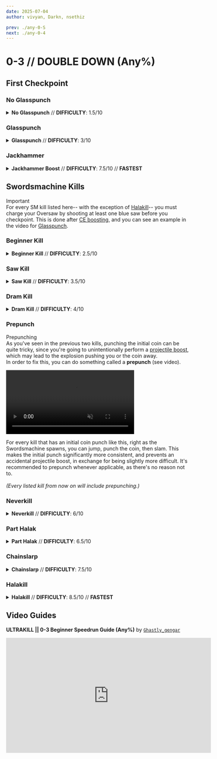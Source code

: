 ```yaml
---
date: 2025-07-04
author: vivyan, Darkn, nsethiz

prev: ./any-0-S
next: ./any-0-4
---
```


# 0-3 // DOUBLE DOWN (Any%)

## First Checkpoint

<div class="hidden-header">

### No Glasspunch

</div>

<details class="easy">
    <summary>
        <b>No Glasspunch</b> // <b>DIFFICULTY</b>: 1.5/10
    </summary>
    <p>
        In the start room, <a href="/speedrun-tech#slam-storage">slam store</a> and <a href="/speedrun-tech#dives">dive</a> through the opening doors.
    </p>
    <p>
        Look up and shoot a rocket at the glass, preferably as soon as possible, to break the glass. <a href="/speedrun-tech#ub-ultraboost">Ultraboost</a> up, dash toward the door and slam (if necessary).
    </p>
    <p>
        Once through the door, <a href="/speedrun-tech#ce-boost-core-eject-boost">CE boost</a> up the stairs and <a href="/speedrun-tech#slide-jump">slide jump</a> as many times as needed to get you to the checkpoint.
    </p>
    <video width="500" height="auto" loop controls muted>
        <source src="https://i.imgur.com/F8t0fSk.mp4" type="video/mp4">
    </video>
</details>

<div class="hidden-header">

### Glasspunch

</div>

<details class="easy">
    <summary>
        <b>Glasspunch</b> // <b>DIFFICULTY</b>: 3/10
    </summary>
    <p>
        In the start room, <a href="/speedrun-tech#slam-storage">slam store</a> and <a href="/speedrun-tech#dives">dive</a> through the opening doors.
    </p>
    <p>
        Look up and <a href="/speedrun-tech#ub-ultraboost">ultraboost</a>. Once you've reached the height of the door, dash toward it and slam (if necessary). You must <a href="/speedrun-tech#ub-ultraboost">UB</a> at the right time, as if you do it too early you won't be launched straight, and won't be properly aligned with the door.
    </p>
    <video width="500" height="auto" loop controls muted>
        <source src="https://i.imgur.com/UUWZ73y.mp4" type="video/mp4">
    </video>
</details>

<div class="hidden-header">

### Jackhammer

</div>

<details class="hard">
    <summary>
        <b>Jackhammer Boost</b> // <b>DIFFICULTY</b>: 7.5/10 // <b>FASTEST</b>
    </summary>
    <p>
        In the start room, <a href="/speedrun-tech#slam-storage">slam store</a> and <a href="/speedrun-tech#dives">dive</a> through the opening doors.
    </p>
    <p>
        Look up and <a href="/speedrun-tech#ub-ultraboost">ultraboost</a>. You may do either the <a href="#glasspunch">glasspunch</a> or <a href="#no-glasspunch">no glasspunch</a> variation.
    </p>
    <p>
        After <a href="/speedrun-tech#ub-ultraboost">UBing</a>, swap to the alternate shotgun (it doesn't matter which variation) and charge the primary fire. Dash and slide through the door, quickly flick around, and hit one of the Strays with the Jackhammer. If done correctly, you will be launched toward the checkpoint.
    </p>
    <div class="caution">
        <div class="caution-header">
            <i class="fa-solid fa-bell"></i>
            Important
        </div>
        For whatever reason, you <b>must</b> quickly swap to another weapon after hitting the Stray with the Jackhammer. Failing to do so will result in significantly less speed, roughly <i>70-80</i> hu/s rather than <i>160-180</i> hu/s.
    </div>
    <br />
    <div class="caution">
        <div class="caution-header">
            <i class="fa-solid fa-lightbulb"></i>
            Tips
        </div>
        You must time your dash right so that you can slide under the door. If you have to slam or are too far from the door, you won't have a red gauge on your jackhammer.
    </div>
    <br />
    <video width="500" height="auto" loop controls muted>
        <source src="https://i.imgur.com/COHg6rH.mp4" type="video/mp4">
    </video>
</details>

## Swordsmachine Kills
<div class="important">
    <div class="important-header">
        <i class="fa-solid fa-bell"></i>
        Important
    </div>
    For every SM kill listed here-- with the exception of <a href="#halakill">Halakill</a>-- you must charge your Oversaw by shooting at least one blue saw before you checkpoint. This is done after <a href="/speedrun-tech#ce-boost-core-eject-boost">CE boosting</a>, and you can see an example in the video for <a href="#glasspunch">Glasspunch</a>.
</div>

<div class="hidden-header">

### Beginner Kill

</div>

<details class="easy">
    <summary>
        <b>Beginner Kill</b> // <b>DIFFICULTY</b>: 2.5/10
    </summary>
    <p>
        Immediately after checkpointing, dash then <a href="/speedrun-tech#dash-jump">dash jump</a> through the door. <br />
        As soon as you get through the door, shoot your Oversaw and quickly swap to the Pump Charge shotgun. Pump it twice and shoot the Swordsmachine at the right time to <a href="/speedrun-tech#shotgun-parry">shotgun parry</a>.
    </p>
    <p>
        Immediately swap to the Marksman revolver, jump, and look straight down. Throw a coin, swap back to the Pump Charge shotgun, then <a href="/speedrun-tech#coin-punch">coinpunch</a>. <br />
        As you're punching the coin, pump the Pump Charge twice again.
    </p>
    <p>
        Punch the same coin again as you're falling down, then when you land jump and punch the coin a third time. Slam down and hit the SM with a point-blank shotgun shot.
    </p>
    <p>
        Swap to the Piercer alternate revolver. Begin charging it, then jump and punch the coin for a fourth time. <br />
        Slam down, look up, then shoot the coin through the SM's head with the <a href="/speedrun-tech#slab-coins">slabcoin</a>. <br />
        Very quickly swap to the Electric Railcannon and hit the coin with it too, performing a <a href="/speedrun-tech#ricostacks">ricostack</a>.
    </p>
    <p>
        Swap to the SRS rocket launcher, and perform an <a href="/speedrun-tech#s-r-s-combo">SRS punch</a> to finish out the kill.
    </p>
    <video width="500" height="auto" loop controls muted>
        <source src="https://i.imgur.com/y9qMgdL.mp4" type="video/mp4">
    </video>
    <p>
        After killing, perform a <a href="/speedrun-tech#slideways-exit">Slideways Exit</a> to finish the level.
    </p>
</details>

<div class="hidden-header">

### Saw Kill

</div>

<details class="easy">
    <summary>
        <b>Saw Kill</b> // <b>DIFFICULTY</b>: 3.5/10
    </summary>
    <p>
        Immediately after checkpointing, dash then <a href="/speedrun-tech#dash-jump">dash jump</a> through the door. <br />
        As soon as you get through the door, shoot your Oversaw and very quickly swap to the Marksman revolver and throw a coin. <br />
        Immediately after, swap to the Pump Charge shotgun and begin pumping it twice.
    </p>
    <p>
        Punch the coin you threw so that it's placed behind you by the time you've landed on the ground. <br />
        Shoot the Swordsmachine at the right time to <a href="/speedrun-tech#shotgun-parry">shotgun parry</a>. Immediately turn around and punch the coin.
    </p>
    <p>
        Swap to another stock shotgun and shoot the SM point-blank. Swap back to the Pump Charge, and begin pumping it twice. <br />
        Jump and punch the coin again while pumping, then punch it a fourth time while in the air.
    </p>
    <p>
        Slam down and hit the SM with your pumped shotgun. <br />
        Jump up and punch the coin again for a fifth time. Swap back to another shotgun, slam down, and shoot the SM. <br />
        Lastly, jump, punch the coin for the seventh and final time, look down, and shoot the coin with the Marksman soon after punching it.
    </p>
    <video width="500" height="auto" loop controls muted>
        <source src="https://i.imgur.com/GG04EZf.mp4" type="video/mp4">
    </video>
    <p>
        After killing, perform a <a href="/speedrun-tech#slideways-exit">Slideways Exit</a> to finish the level.
    </p>
</details>

<div class="hidden-header">

### Dram Kill

</div>

<details class="medium">
    <summary>
        <b>Dram Kill</b> // <b>DIFFICULTY</b>: 4/10
    </summary>
    <p>
        [TBA]
    </p>
    <video width="500" height="auto" loop controls muted>
        <source src="https://i.imgur.com/Re0kIEx.mp4" type="video/mp4">
    </video>
    <p>
        After killing, perform a <a href="/speedrun-tech#slideways-exit">Slideways Exit</a> to finish the level.
    </p>
</details>

<div class="hidden-header">

### Prepunch
</div>

<div class="note">
    <div class="note-header">
        <i class="fa-solid fa-circle-exclamation"></i>
        Prepunching
    </div>
    As you've seen in the previous two kills, punching the initial coin can be quite tricky, since you're going to unintentionally perform a <a href="/speedrun-tech#pboost-projectile-boost">projectile boost</a>, which may lead to the explosion pushing you or the coin away. <br />
    In order to fix this, you can do something called a <b>prepunch</b> (see video).
    <p>
        <video width="350" height="auto" loop controls muted>
            <source src="https://i.imgur.com/94lLgMU.mp4" type="video/mp4">
        </video>
    </p>
    For every kill that has an initial coin punch like this, right as the Swordsmachine spawns, you can jump, punch the coin, then slam. This makes the initial punch significantly more consistent, and prevents an accidental projectile boost, in exchange for being slightly more difficult. It's recommended to prepunch whenever applicable, as there's no reason not to. <br />
    <br />
    <i>(Every listed kill from now on will include prepunching.)</i>
 </div>

<div class="hidden-header">

### Neverkill

</div>

<details class="medium">
    <summary>
        <b>Neverkill</b> // <b>DIFFICULTY</b>: 6/10
    </summary>
    <p>
        [TBA]
    </p>
    <video width="500" height="auto" loop controls muted>
        <source src="https://i.imgur.com/iOF67uQ.mp4" type="video/mp4">
    </video>
    <p>
        After killing, perform a <a href="/speedrun-tech#slideways-exit">Slideways Exit</a> to finish the level.
    </p>
</details>

<div class="hidden-header">

### Part Halak

</div> 

<details class="medium">
    <summary>
        <b>Part Halak</b> // <b>DIFFICULTY</b>: 6.5/10
    </summary>
    <p>
        Immediately after checkpointing, dash then <a href="/speedrun-tech#dash-jump">dash jump</a> through the door.
        As soon as you get through the door, shoot your Oversaw and very quickly swap to the Marksman revolver and throw a coin then immediately do a <a href="/speedrun-tech#deadcoins">deadcoin</a>.
        Immediately after, switch to the Sawed-On and begin charging the chainsaw.
    </p>
    <p>
        Do a prepunch then <a href="/speedrun-tech#shotgun-parry">shotgun parry</a> Swordsmachine then instantly punch the coin again and slam, then pull out <a href="/general-info#e-rail">E-Rail </a> and shoot the coin through Swordsmachine, then instantly flick down and throw another coin while aiming either straight down or to the side, as shown in the video.
    </p>
    <p>
        Wait a little bit for the electric beam to connect with the coin then whip the coin and <a href="/speedrun-tech#fast-coin">fast coin</a> at the same time. Right after fast coining jump and punch the coin mid-air, then slam and use the <a href="/general-info#s-r-s-srs">S.R.S Cannon </a> to finish the kill. 
    </p>
    <p>
     <video width="500" height="auto" loop controls muted>
        <source src="https://i.imgur.com/6bHscfV.mp4" type="video/mp4">
    </video>
    </p>
    <p>
        After killing, perform a <a href="/speedrun-tech#slideways-exit">Slideways Exit</a> to finish the level.
    </p>
    </br>
<div class="caution">
        <div class="caution-header">
            <i class="fa-solid fa-lightbulb"></i>
            Part Halak Optimization
        </div>
        <b> Ricostack </b> // <b>DIFFICULTY</b>: 7/10 // <b> FASTER </b>

Instead of instantly shooting the coin at the end you wait a little bit, aim, and then make sure you <b> SHOOT THE COIN. </b> the timing is odd but it can get consistent with practice. 

Use style meter to check if you are doing it correctly. It should say <b>ULTRA</b>ricoshot x15 twice and <b>ULTRA</b>ricoshot x14 once. (See video to check) 
<p>
     <video width="500" height="auto" loop controls muted>
        <source src="https://i.imgur.com/Lrbwuwg.mp4" type="video/mp4">
    </video>
    </p>
</div>
</details>

<div class="hidden-header">

### Chainslarp

</div>

<details class="hard">
    <summary>
        <b>Chainslarp</b> // <b>DIFFICULTY</b>: 7.5/10
    </summary>
    <p>
        [TBA]
    </p>
    <video width="500" height="auto" loop controls muted>
        <source src="https://i.imgur.com/KK5SRT1.mp4" type="video/mp4">
    </video>
    <p>
        After killing, perform a <a href="/speedrun-tech#slideways-exit">Slideways Exit</a> to finish the level.
    </p>
</details>

<div class="hidden-header">

### Halakill

</div>

<details class="hard">
    <summary>
        <b>Halakill</b> // <b>DIFFICULTY</b>: 8.5/10 // <b>FASTEST</b>
    </summary>
    <p>
        Immediately after checkpointing, dash then <a href="/speedrun-tech#dash-jump">dash jump</a> through the door.
        As soon as you get through the door, shoot your Oversaw and very quickly swap to the Marksman revolver and throw a coin then immediately do a <a href="/speedrun-tech#deadcoins">deadcoin. </a> 
        Immediately after doing the deadcoin switch to Sawed-On and start charging the chainsaw.
    </p>
    <p>
        Do a prepunch then <a href="/speedrun-tech#shotgun-parry">shotgun parry</a> Swordsmachine then instantly pull out Jumpstart nailgun and attach it to Swordsmachine. You have around a 100 millisecond window to do this (you want to attach it before he sits on the ground after the parry.) After attaching the jumpstart, equip <a href="/general-info#e-rail">E-Rail </a> and shoot the coin through the Swordsmachine, then instantly flick down, throw another coin, whip it, and perform a <a href="/speedrun-tech#fast-coin">fast coin</a> at the same time.
    </p>
    <p>
        To finish the kill jump after throwing the coin and punch it then aim above the Swordsmachine and shoot the coin with the Marksman revolver. When done correctly, it should say in the style meter <b>ULTRA</b>ricoshot x13 twice and <b>ULTRA</b>ricoshot x12 once. The timing will get consistent with practice.
    </p>
    <div class="caution">
    <div class="caution-header">
        <i class="fa-solid fa-lightbulb"></i>
        Tips
    </div>
    If the style meter shows <b>ULTRA</b>ricoshot ×24, you're not shooting the coin.
    If it shows <b>ricoshot</b> ×25, you're shooting the coin too late.
</div>
<br />
    <video width="500" height="auto" loop controls muted>
        <source src="https://i.imgur.com/UJ0i70L.mp4" type="video/mp4">
    </video>
    <p>
        After killing, perform a <a href="/speedrun-tech#slideways-exit">Slideways Exit</a> to finish the level.
    </p>
</details>

## Video Guides
<b>ULTRAKILL || 0-3 Beginner Speedrun Guide (Any%)</b> by <a href="https://www.youtube.com/@ghastly_gengar/videos"><code>Ghastly_gengar</code></a>
<iframe width="560" height="315" src="https://www.youtube.com/embed/CjiJOi7Y4q0" frameborder="0" allow="accelerometer; autoplay; clipboard-write; encrypted-media; gyroscope; picture-in-picture" allowfullscreen></iframe>